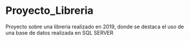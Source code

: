 # Proyecto_Libreria
Proyecto sobre una libreria realizado en 2019, donde se destaca el uso de una base de datos realizada en SQL SERVER 

